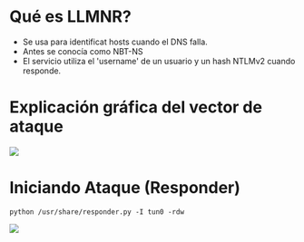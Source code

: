 # Qué es LLMNR?

- Se usa para identificat hosts cuando el DNS falla.
- Antes se conocía como NBT-NS
- El servicio utiliza el 'username' de un usuario y un hash NTLMv2 cuando responde.

# Explicación gráfica del vector de ataque

<img src="https://i.imgur.com/QQokhLx.png" />

# Iniciando Ataque (Responder)

```
python /usr/share/responder.py -I tun0 -rdw
```

<img src="https://i.imgur.com/ZKyYZR6.png" />
